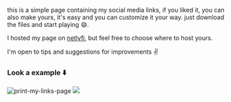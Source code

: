 this is a simple page containing my social media links, 
if you liked it, you can also make yours, it's easy and you can customize it your way.
just download the files and start playing :smile:.

I hosted my page on <a href="https://app.netlify.com/">netlyfi</a>, but feel free to choose where to host yours.

I'm open to tips and suggestions for improvements :v:
 
### Look a example :arrow_down:
 
<img src="https://i.ibb.co/d0C9WPh/print-my-links-page.jpg" alt="print-my-links-page" border="0">
 

<img src="https://badges.pufler.dev/updated/EdsonLucasbd/my-links-page">
